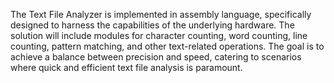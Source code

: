The Text File Analyzer is implemented in assembly language, specifically designed to harness the
capabilities of the underlying hardware. The solution will include modules for character counting, word
counting, line counting, pattern matching, and other text-related operations. The goal is to achieve a
balance between precision and speed, catering to scenarios where quick and efficient text file analysis is
paramount.
